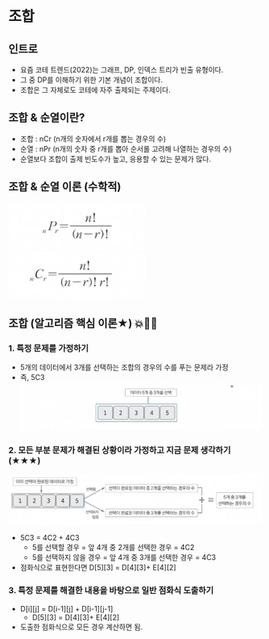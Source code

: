 # 조합

## 인트로
- 요즘 코테 트렌드(2022)는 그래프, DP, 인덱스 트리가 빈출 유형이다.
- 그 중 DP를 이해하기 위한 기본 개념이 조합이다.
- 조합은 그 자체로도 코테에 자주 출제되는 주제이다.

## 조합 & 순열이란?
- 조합 : nCr (n개의 숫자에서 r개를 뽑는 경우의 수)
- 순열 : nPr (n개의 숫자 중 r개를 뽑아 순서롤 고려해 나열하는 경우의 수)
- 순열보다 조합이 출제 빈도수가 높고, 응용할 수 있는 문제가 많다.

## 조합 & 순열 이론 (수학적)
![28_combination_1.png](img/28_combination_1.png)
![28_combination_2.png](img/28_combination_2.png)

## 조합 (알고리즘 핵심 이론★) 💥👍🏻 

### 1. 특정 문제를 가정하기
- 5개의 데이터에서 3개를 선택하는 조합의 경우의 수를 푸는 문제라 가정
- 즉, 5C3
![28_combination_3.png](img/28_combination_3.png)

### 2. 모든 부분 문제가 해결된 상황이라 가정하고 지금 문제 생각하기 (★★★)
![28_combination_4.png](img/28_combination_4.png)
- 5C3 = 4C2 + 4C3
  - 5를 선택할 경우 = 앞 4개 중 2개를 선택한 경우 = 4C2
  - 5를 선택하지 않을 경우 = 앞 4개 중 3개를 선택한 경우 = 4C3
- 점화식으로 표현한다면 D[5][3] = D[4][3]+ E[4][2]

### 3. 특정 문제를 해결한 내용을 바탕으로 일반 점화식 도출하기
- D[i][j] = D[i-1][j] + D[i-1][j-1]
  - D[5][3] = D[4][3]+ E[4][2]
- 도출한 점화식으로 모든 경우 계산하면 됨.